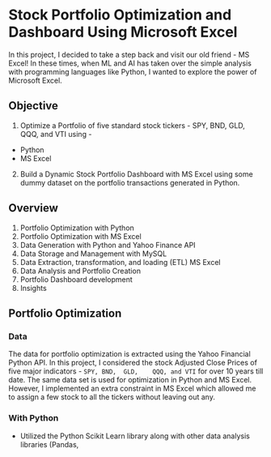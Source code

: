 # Stock Portfolio Optimization and Dashboard Using Microsoft Excel
In this project, I decided to take a step back and visit our old friend - MS Excel! In these times, when ML and AI has 
taken over the simple analysis with programming languages like Python, I wanted to explore the power of Microsoft Excel.

## Objective

1. Optimize a Portfolio of five standard stock tickers - SPY, BND,	GLD,	QQQ, and VTI using - 

  - Python
  - MS Excel

2. Build a Dynamic Stock Portfolio Dashboard with MS Excel using some dummy dataset on the portfolio transactions generated in Python.

## Overview

1. Portfolio Optimization with Python
2. Portfolio Optimization with MS Excel
3. Data Generation with Python and Yahoo Finance API
4. Data Storage and Management with MySQL
5. Data Extraction, transformation, and loading (ETL) MS Excel
6. Data Analysis and Portfolio Creation
7. Portfolio Dashboard development
8. Insights

## Portfolio Optimization

### Data

The data for portfolio optimization is extracted using the Yahoo Financial Python API. In this project, I considered the stock Adjusted Close Prices of five major indicators - 
`SPY, BND,	GLD,	QQQ, and VTI` for over 10 years till date. The same data set is used for optimization in Python and MS Excel. However, I implemented an extra constraint in MS Excel 
which allowed me to assign a few stock to all the tickers without leaving out any.

### With Python

- Utilized the Python Scikit Learn library along with other data analysis libraries (Pandas, 
